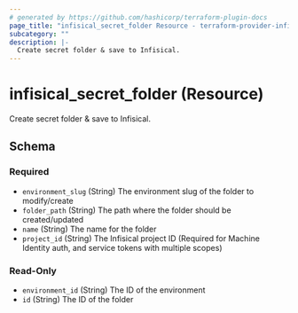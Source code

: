 ```yaml
---
# generated by https://github.com/hashicorp/terraform-plugin-docs
page_title: "infisical_secret_folder Resource - terraform-provider-infisical"
subcategory: ""
description: |-
  Create secret folder & save to Infisical.
---
```


# infisical_secret_folder (Resource)

Create secret folder & save to Infisical.



<!-- schema generated by tfplugindocs -->
## Schema

### Required

- `environment_slug` (String) The environment slug of the folder to modify/create
- `folder_path` (String) The path where the folder should be created/updated
- `name` (String) The name for the folder
- `project_id` (String) The Infisical project ID (Required for Machine Identity auth, and service tokens with multiple scopes)

### Read-Only

- `environment_id` (String) The ID of the environment
- `id` (String) The ID of the folder
